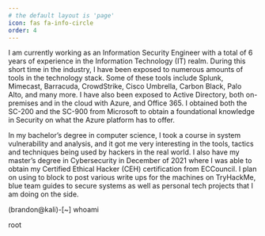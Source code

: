 ```yaml
---
# the default layout is 'page'
icon: fas fa-info-circle
order: 4
---
```


<!--
> Add Markdown syntax content to file `_tabs/about.md`{: .filepath } and it will show up on this page.
{: .prompt-tip }
-->

I am currently working as an Information Security Engineer with a total of 6 years of experience in the Information Technology (IT) realm. During this short time in the industry, I have been exposed to numerous amounts of tools in the technology stack. Some of these tools include Splunk, Mimecast, Barracuda, CrowdStrike, Cisco Umbrella, Carbon Black, Palo Alto, and many more. I have also been exposed to Active Directory, both on-premises and in the cloud with Azure, and Office 365. I obtained both the SC-200 and the SC-900 from Microsoft to obtain a foundational knowledge in Security on what the Azure platform has to offer.

In my bachelor’s degree in computer science, I took a course in system vulnerability and analysis, and it got me very interesting in the tools, tactics and techniques being used by hackers in the real world. I also have my master’s degree in Cybersecurity in December of 2021 where I was able to obtain my Certified Ethical Hacker (CEH) certification from ECCouncil. I plan on using to block to post various write ups for the machines on TryHackMe, blue team guides to secure systems as well as personal tech projects that I am doing on the side.

(brandon@kali)-[~] whoami

root
